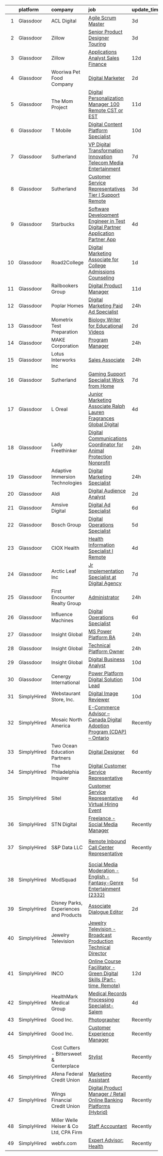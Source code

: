 

|    | platform    | company                                  | job                                                                                                                                                                                                                                                                                                                                                                                                                                                                                                                                                                                                                                                                                                                                                                                                                                                                                                                                                                                                                                                                                                                                                                                                                                                                                                                                                                                                                                                                                                                                                                                       | update_time   | location                     |
|---:|:------------|:-----------------------------------------|:------------------------------------------------------------------------------------------------------------------------------------------------------------------------------------------------------------------------------------------------------------------------------------------------------------------------------------------------------------------------------------------------------------------------------------------------------------------------------------------------------------------------------------------------------------------------------------------------------------------------------------------------------------------------------------------------------------------------------------------------------------------------------------------------------------------------------------------------------------------------------------------------------------------------------------------------------------------------------------------------------------------------------------------------------------------------------------------------------------------------------------------------------------------------------------------------------------------------------------------------------------------------------------------------------------------------------------------------------------------------------------------------------------------------------------------------------------------------------------------------------------------------------------------------------------------------------------------|:--------------|:-----------------------------|
|  1 | Glassdoor   | ACL Digital                              | [Agile Scrum Master](https://www.glassdoor.com/partner/jobListing.htm?pos=106&ao=1110586&s=58&guid=0000018359bbe862a81fb9b30041eb1e&src=GD_JOB_AD&t=SR&vt=w&ea=1&cs=1_252c409b&cb=1663657831186&jobListingId=1008145508521&cpc=3BA4CE39D5B5DEF5&jrtk=3-0-1gdcrnq5vkbnh801-1gdcrnq6m209r001-1349c9858c86975f--6NYlbfkN0Aba5oU64R_O9Kj8y6RMdSSFXuPwn88DcWu9IRDlipDHjxHIIFB0atBqVJ04z1yB3-BL0d4e-u0glwNmm2gjNSYwtxQ303w3kc5WGBZD85vuZfZer5bAx09kKDGukGEjR-b03sIZbDRk89mqnDH56PvSzFhReQ2nkJh6Vtg4p5s6TyEKOhDgp50aVokPJnEsqn0hhl4Tm0tysdhUO2GIQCXosgMBV4qsux6jdmvDY6JMru8Syg4LMQsC9fcDQSS3fZ-HYAMHp1M7FDZ1s_QquHufzUrXP63QntiajGFSmJqasW2xENP0LVxcg_t_0PdG9Vud_90vHEDxqe7ACoKOJaKOpNsRG5N-g93JnBi6zL5M9kWyV8ZWFEc2cxkL68492fFaCCub9ezy8lG6zqYOquYA3KQfFqwFNp0nHM3ky8Q-FCzsCdNDEBd0Ru6er7EcueSsmhU93ixQVDrGxmzbQCDKDNNW5bnN0Ouc-Vs3RnTbyq7Zf6VmAHQDC7INVjVru-25g8WHxaWFQ%3D%3D)                                                                                                                                                                                                                                                                                                                                                                                                                                                                                                                                                                                                                                                                                                                 | 3d            | Remote                       |
|  2 | Glassdoor   | Zillow                                   | [Senior Product Designer   Touring](https://www.glassdoor.com/partner/jobListing.htm?pos=116&ao=1110586&s=58&guid=0000018359bbe862a81fb9b30041eb1e&src=GD_JOB_AD&t=SR&vt=w&cs=1_5ca54bc2&cb=1663657831187&jobListingId=1008144325455&cpc=334ABAF5D42DC775&jrtk=3-0-1gdcrnq5vkbnh801-1gdcrnq6m209r001-25b4449923a0cc8b--6NYlbfkN0ANMurRYyPEXg08u6OamUd1Mvhk-zhFSGYIZgoJR86UvYL2v6MoUqae-sD5DnU21vq2x4x0TjVY5_6jF6SD0zqbtHOtfMBwtjZLprNPTWx0qfwni1xMpV19dI_jSHlrzaIVjmCUR2X8Q_nxsAnYS7fB-aB2PRDThqx_8WXL0guR-rz16HNG4p5fUUsPHMHfbpXL1k6KkqErMatgIpIRFOXNv1C8fj9qXp5U2GG1i0J4LjKfksGoPgbVj2likCkGoZOz47JIEGRARq6AwrYLXVfcTNVvrtCdUtwIAa5vz1ZCD8PF9-Rks2TQZBUirY33sVDRq102LhcD9rzgGVg9qIx-uZ0KlN8j9GtM2QBZBR3EaYEpG9Far6nbQRPXRpfbZrDF7RGhfCcJN9bSzAyMDLSNUsD8mit4eLuyhaZSmKvlz5Jvw5pfm6REyym-aTxDVsligKlQsheZQKxwUzY4EMtjcvdRYZmBiQt1x3cV9_rWtyo9PiisKPf-tbx_2So6l1VaZE5cOOrhljfk9hJkuDvw0xfIpa_cH5ebEeODOkVuY3x52R8zcFWgM_4MOfnzJZgGbHde8OSwWCm5OqiqCe_zMjzXfFA6O6_73bN7AR2ofKMMD0KIVdj9sktlDe98eWQRbB21DsqMSurXNRTKXMPWyS6mbALG6z8XYiHxtOYEm5PlCfet3euGeQxQ5dJn-9lLv-CVwh3n5LMAgk_aT4pzJig0SXDP3LMjFjDuJF03D9ytGgJuMF-5b83SYoyvmoHM-B48MbpeG9kSOtDKcoQsvsy8F4PzJNKg07geyIgCwD1DpuPQFUjZUK7ARsnygAYFKjKOMCfgsERyvKqBFex_ckMVHFCC21jLF5ko6GUoEpPI40NKmFm8V4qMdoiknqU%3D)                                                                                                                                                                                                                                                                                                                     | 3d            | Remote                       |
|  3 | Glassdoor   | Zillow                                   | [Applications Analyst  Sales Finance](https://www.glassdoor.com/partner/jobListing.htm?pos=119&ao=1110586&s=58&guid=0000018359bbe862a81fb9b30041eb1e&src=GD_JOB_AD&t=SR&vt=w&cs=1_e26d4119&cb=1663657831187&jobListingId=1008122496750&cpc=3BA4CE39D5B5DEF5&jrtk=3-0-1gdcrnq5vkbnh801-1gdcrnq6m209r001-36c83e18f0401bcc--6NYlbfkN0ANMurRYyPEXg08u6OamUd1Mvhk-zhFSGYIZgoJR86UvYL2v6MoUqae-sD5DnU21voID9PhmpaRg_TagE9IFg_PhLbYyPCr8ODn8Q_GQ-Qiu-tfxRwrP7RbA5ZOhNyPm_ghvhY8ot6StoqThH92hgTNuirBrrV5oylkYC_kRnVfYx-jq2JEdzumTLnNUu8vnj8po5gf83KSyVnv5D5ehvMAvQQzeJcuBfMMlIvdgI7q0j-0SjIpe3ilNKlLPBjZ_zi7r0nUhZc_0B9XbTBTk_MyHEWNWyXKi8rmzZrwT3XYwfkgezr8g8DaZxMNyXpuFRqXLxZnTYzG6b2O3r1hXfnVjyhpw6dJTgBfdtjBM-6Bs9dQdWeY80qcgoHgqG5C4p79hLLqD_Ean5-9CSw-6qxiVB1DukRSz0m1NOuNovfLC4nt3ysL78rqM8Ifk1KyXpsvpkNS-dfS6euSDHXU62-LSzCHGX48THm1QJr3zyDbQFkqi9rI6B2hrAtKj0yBlsXub8IxvXktx7yWMI-Pr6sStwgybjbcGYVPBbWg3Au29Ndz-85QJyhGGpGqNm1mrGxoi6x8-Tyy1hqhKVZVAUTuKbeulhtLwdIBp1mb2qaTSQKDGD-0pO9cAgoMrIFMve696czpZof5scxTv5eIAZ0q2ovZPlCs1zMrH3lnotPPeX3r-ad_-en1h5Qg2zQX0KF6V-nfxiN3Ti5_olwyCattxaNJUmm9QhUl4tDtK3X5dlpiKhfkkuLByt2WTI15gyezELzcXEp5YL2W6QXjs7qxKXaEzj7W4jRDcjpfyAQORqwFDR1FEjtPDBBt-H5AglEQRWLKj1jF9n6mptDllVhGkSdexqWCUAjqxmiX19k0PvTUXKtmRNjQw3RN2efoXGE%3D)                                                                                                                                                                                                                                                                                                                   | 12d           | Remote                       |
|  4 | Glassdoor   | Wooriwa Pet Food Company                 | [Digital Marketer](https://www.glassdoor.com/partner/jobListing.htm?pos=122&ao=1110586&s=58&guid=0000018359bbe862a81fb9b30041eb1e&src=GD_JOB_AD&t=SR&vt=w&ea=1&cs=1_94fde62e&cb=1663657831188&jobListingId=1008146609423&cpc=334ABAF5D42DC775&jrtk=3-0-1gdcrnq5vkbnh801-1gdcrnq6m209r001-16994c4a20e910f4--6NYlbfkN0BLBb4gafUIN8scGXFYW5nVEBTiLvGe8w6cuBqLnnlSEIheVDJQkP6DpQif-Z4RYjjUP8rwi98qLUFP3_bIUgpYWbU23TnpehEdgHRAelzmxkyZsDrUqpytZP0P6aN7nXtQvlrlnrNac-6JuHOv0es5-CvEyGTeNcZ0AJQlx0U-XQrRVzFxp6xS5toLJfdRv0nHlt9gfl9clNhtY75E9LWB2fqYM7nmBPhaz8xDk2wuh-JDSZGcX9VwPF6mJJIDgfDQ12a90pyds6vRLJsomfib0LVeG3vuoXXuHO5tB6rAbaX0ghjlhPWPNw-HeXoaLCxZri-XTT_0LuYD7c8_K5elmbdigmXT4_5UCXyJJ8w1-9GukCI57bJN0V_jeSDDUNLAN-JLh3u4QRRUbj8jd17LmS-ZTfH01hdtUU_1NkqWM5Oli2gsN7CH6_QxB-eEwg-YUyNyH0oAlHb9VLk5iP6PwrbcdweHffYB4PlZwGFU4V0sDJfswXoE)                                                                                                                                                                                                                                                                                                                                                                                                                                                                                                                                                                                                                                                                                                                                               | 2d            | Remote                       |
|  5 | Glassdoor   | The Mom Project                          | [Digital Personalization Manager  100  Remote  CST or EST ](https://www.glassdoor.com/partner/jobListing.htm?pos=128&ao=1110586&s=58&guid=0000018359bbe862a81fb9b30041eb1e&src=GD_JOB_AD&t=SR&vt=w&cs=1_eff583b9&cb=1663657831189&jobListingId=1008127751185&cpc=B076152010A3B66C&jrtk=3-0-1gdcrnq5vkbnh801-1gdcrnq6m209r001-0ea61376cb5be5aa--6NYlbfkN0BDp_epf89aHDQhKpPegNJQ_ldQpEFZQsM9OcONMGxWx6pU56EKHF58QjVdAUvn2gXsotmyPz7iipTjxpHDn53J6u4KVtuM0snedBcsPDcdC586z6HIACYxG2-tAN30bxm3a0eRFtbtSb4NcXYa7Hf_gh6qfdgcheVMi4rlWSgzklHnXnAZKM3wpYRHqlr573hTri4GhH1LgrIiBjy5wCSn3cYG0wR-rT1K3oe7qgZchmT0EJxYAGBPwIYmZncNxGi1L-BJPoYLAdWMtscXAgLao2slsRvSH9AnZbX5JjYVaFDiqBkuy5MGb26UPOdMJQSZBgxp3Y8rFUuYyPqL_CMVh5T5AAKaFLyYbOwOI1hLRhb6ZC_2bTk19RkkC0BFVrG_ZNS-XrrMu8QLKhH60CIAr9BUGBKjDxcVr2d6NkiCpmg3uG-ucTGFDSrQC3_yMxK5JJBuNObw0DM7d2rnxPUYJA2oqZuDk5lICo8idjBvstxZUwRkrjzUlTUeLg3oyCHHoCLMN2txP-WIGg-6Uq6W0o_zkbb2FthDMaa2T5GPRsA-mqltWcCWn7otd-fA-kO9vnl23Mz1Pg%3D%3D)                                                                                                                                                                                                                                                                                                                                                                                                                                                                                                                                                                                                               | 11d           | Remote                       |
|  6 | Glassdoor   | T Mobile                                 | [Digital Content Platform Specialist](https://www.glassdoor.com/partner/jobListing.htm?pos=113&ao=1110586&s=58&guid=0000018359bbe862a81fb9b30041eb1e&src=GD_JOB_AD&t=SR&vt=w&cs=1_6dc461ab&cb=1663657831186&jobListingId=1008128770852&cpc=5EFBB0462F9C6B7A&jrtk=3-0-1gdcrnq5vkbnh801-1gdcrnq6m209r001-88ab6d4f451badf7--6NYlbfkN0DQ26wr4AzmoNOeS9kS7NPMaLEmoS4rCSw65dkfRS7bcApvtDhmwtBf2olLwfeWvsw0Bz8Fcwho8rVf8eZojBa5ZUCJuqrdKaldvOBXRbQ0dWOfzjfkE6uEMbD4_AA2r5C5H6f7Ny-SC2PsEPYDQayTgVQKdsXnsaMwZZWjZyMCMYzMCnHsvd30AdNHpUfT9PVJFWkCkHom-hSG6O7SiHbhtE8iqzEP_e1YpcLUY7glgw-0XcUjDCHtpjkxg2IdsXH7xW2KtV-V0ch9wdeTsF9dSZ0K4tfAl-nXcgKVCW6-jaxN5gFRYLJ3PJgynm39FZqy_X2AYLZsn3wFzdUpPnfX1OweCS6Ptvjl6W4z8Qt10r8RPbzruV5YkJb_Iz4RpmD3MQdVdLIEmp6Pp_-dMtrkn4XF6f3-0yUAekKgBySdvoY5j8phZOLD00Z7nmNZ62T_7tNWOsdxbxpwZts0jFwZFliOF6ylY2bovR7imVkSAyw49Q0lN7VqQUdIWPXXOVhSOVMhvSW03i5QB-3FoSBJjLTMvYWS1CEUH8G8XRWZvdYQn-34jw2dDpDx97XlGTYIZ7FkK0xduXKvoODToV7oNT399WZI7GPNfC3Dpvrx34JGnsrrF-KL-37V2ZlfN7uCK9N6mkspWTOx_xuTxq-u5f3pnSLxGhKh6ZII6Pa9jfBhquMIjBnd_0QAgaS2lm_LxG87MwehI03QwVltRovzLbQH6CVFcyI-y7cVbJd74lp4Typ_UR6TJd4AOz-JMcJMK0ONYXJRcBLj8Xk12KvVJ96vd74oy0SyzTO5OSZq-FEPu1tE11dmYppevse0oPQunKyylMV9KKIkVdMimsMohiKTnqZMWiAw8jUrxggOCo5p4ISkmmq-1pnEFuBGsmNWEQJ4mq4W7NnyaMArbySWsAchFu15MKr-8s0dnpcqX27n2et73qWjTvDRXIzdP9glUkibCfj3jPhlM19T37_CDzKZ6Qt7QiJ1lbFWzzNju8XDj6BInrCw4G1RzyQCV9NXCjJ4xtJgA-p5jIGK6MszzBLaAHnebVsPt25c49XUyJZCDOjJYhp1lUJSxCrZr41sUm5kdtUhvBtuWV8gVk1i2zdKgtOKvVBzVEYW2EXWDdYIKZFl4mOQ3bi2EwatnC0vBg2dNocOxQ1TkT6JjNqQ9uBqbFwk1pQ2dKWPsUv-NKyYUwM2Vgmc) | 10d           | Bellevue, WA                 |
|  7 | Glassdoor   | Sutherland                               | [VP   Digital Transformation   Innovation   Telecom Media Entertainment](https://www.glassdoor.com/partner/jobListing.htm?pos=126&ao=1110586&s=58&guid=0000018359bbe862a81fb9b30041eb1e&src=GD_JOB_AD&t=SR&vt=w&cs=1_32f15fb3&cb=1663657831189&jobListingId=1008133944796&cpc=8795CF9063CD573D&jrtk=3-0-1gdcrnq5vkbnh801-1gdcrnq6m209r001-60afe86dc70b052c--6NYlbfkN0DXW2vHggBeT1qHhU55NRZwAlAxnx2c6XTwLxsDWh1zhIMn7RdGGiBIrX2s6CUQyaqJ6zelV5ClK9y_5VzuQYsNkVUHU83do9D_p1ZSrTEIZWuEtNvrmMunOUJ559ibS8-XnS_VHDKKnnDtaDGg1pXwwSj_Xp7jegMHl85_0yieUu2FDTnjqBcpP2FR3dyrf695E_tQ7B28eCVQvv23THcUgc8h5iXMON--IR7-3LzAJ2MoEMzLVqzbbRBYeLIQQ3htaqhTWBoS9ZaxRDYBpsKVkW_rF8Q1V3gq1ZbFGex28RKVWPD1OO1lPneN92ufvUnw6W7IbUwTejLBd4LGctrKJv980YwjURfCV99QkPRJT4XFZan9XK2mbC8OnSUPGnhTFH_h23G5rbsNlulFvjncjtqerhuT41HIDquQdkFcWL93uaTHFbIxndDhUINB1-RE32zwwo_GRNs-M_EC2UA8OWHpFHt0jAI-F2T73SJ9owNEucQprXZT1No16uEpFsa1_HFxX-xbLXuq2J7dpJGOu7ZqKL_TS5o%3D)                                                                                                                                                                                                                                                                                                                                                                                                                                                                                                                                                                                                                                                | 7d            | Rochester, NY                |
|  8 | Glassdoor   | Sutherland                               | [Customer Service Representatives Tier I Support   Remote](https://www.glassdoor.com/partner/jobListing.htm?pos=120&ao=1110586&s=58&guid=0000018359bbe862a81fb9b30041eb1e&src=GD_JOB_AD&t=SR&vt=w&cs=1_74257d17&cb=1663657831188&jobListingId=1008145963729&cpc=654405A9B1E0A9F5&jrtk=3-0-1gdcrnq5vkbnh801-1gdcrnq6m209r001-838d838e209acc53--6NYlbfkN0DXW2vHggBeT1qHhU55NRZwAlAxnx2c6XTwLxsDWh1zhIMn7RdGGiBIrX2s6CUQyapiQcPERFJxHD95hX-P2dyelHnh6sm1Vmrm7dCQ7ZumB8LTopn2kHgpD3b8AO7ZYHMN21PZ8sCinCYTSoMjfq5l4iyy7qr2naWFWFGGU8SAqPanBjvNvtLQ2OiF0mpiNAfi5q6r8ckDLqDif26GJxGNrGcqJlElC-98qhveaGuZH6XJ9xLhdoPahYw9Z3Z5ZS45tkXvJqHvVtWg1U3T3AKScMUJoHAZ0QPQ8Y-vjDMwAMXT28koWAXqeUdN9ESSbLOIczRtC6xO7OVJW1au4I-R3IqMMtBTnAW3utYUjh75sgKdK6_SxooVv-LqLnyyxqYT--fYYFHIWrh69EJFUgsQaU7U8Nko2pCh_NpOdUPfW25uTzBU98j1pdiN8W50UAhlIkCQqIF9lHQH4R5tSbtDrgFZtIfEeR0ZDQiczrsI8Bw6Bmd8nwY9qSB5NncT8Sbiku3pqwwCrERfwFi3gMO_AjyhT8fFHo4%3D)                                                                                                                                                                                                                                                                                                                                                                                                                                                                                                                                                                                                                                                              | 3d            | Rochester, NY                |
|  9 | Glassdoor   | Starbucks                                | [Software Development Engineer in Test   Digital Partner Application  Partner App ](https://www.glassdoor.com/partner/jobListing.htm?pos=124&ao=1110586&s=58&guid=0000018359bbe862a81fb9b30041eb1e&src=GD_JOB_AD&t=SR&vt=w&cs=1_a9f34886&cb=1663657831188&jobListingId=1008142700364&cpc=F41FEAB56D215062&jrtk=3-0-1gdcrnq5vkbnh801-1gdcrnq6m209r001-5a2fc5678b3a9e1a--6NYlbfkN0BQv0ThAOWzDEa3X6WxQZUkcBaVfT8VfFvujX7cb-j-3qLR9ZkSc2bDfQxG1MUQV_mblNKQy9lEBueq3t5NVoWZOZ1BFSMFjmhJ4IaYFhq38TJDCOJ04BoOf9bnFZSj2PBmbEzZ66RX1riWyuxqzPpi16-xnmBQErEiU8v59oxb6SemJdS24QRq6XruTkEuLGJHKEa-WeAGg3AYx_s4oKMC7hVSe43uZbw7W1gImQ9LEpRWhDWOSZJCqa5aRPuSEf-eXNW48bkHO7C0sOY06QPpd7GVgYoMmbvwucwE64c_q-82A4lC14v6iNH3dBgwsE6F5q55OtF9H5T1yNLehVKu-5ec9luG5drpWl7M1BiA9Yd1YZ6Ln5I4DinBn6edj8dLWKSZQlyVH-xQozROJoacTM1Vj2zYJvfqhtGhOz98qjrBZuTakZfTeuajBpcIyJYUTWYVRGBBEzLbn5VSw6-WqEB27rjvYwEwn5iOJM6_KVp64z0IIseG)                                                                                                                                                                                                                                                                                                                                                                                                                                                                                                                                                                                                                                                                                   | 4d            | Seattle, WA                  |
| 10 | Glassdoor   | Road2College                             | [Digital Marketing Associate for College Admissions Counseling](https://www.glassdoor.com/partner/jobListing.htm?pos=104&ao=1110586&s=58&guid=0000018359bbe862a81fb9b30041eb1e&src=GD_JOB_AD&t=SR&vt=w&ea=1&cs=1_fc566a86&cb=1663657831185&jobListingId=1008148102236&cpc=8A48E7D5890B96AC&jrtk=3-0-1gdcrnq5vkbnh801-1gdcrnq6m209r001-ffe516d4d177cfce--6NYlbfkN0A4hgeKHdLyHgzaskNEvl2xXMVaueUT71iJOYpLYISQUH_rOuc1_2njAimAbfwl-Xl_6MAE7JmL6nMY_uZhy4cIBWg-2YfQVOJb6gpRG1WMFRsT_JvpUKhk0RN-nfIIZ7sZzMF4GmeUePWA_upjrT5OsNbY7y3J2TSDrKoqOx_HoCFJxT0aKkCPFIPriZLtP7J7d-s9JDicn2QhXAa5GYpoDo7L1xOZrMM0RwAwulFYq1hlcI3SL_R4NTUsb8A6kHvpRz4RKMsnIhlvkGE_A1u7AHDY8s8meSqfYVHOFCOzzIdV-TUUSLSjJjpd73X8W6bAlxe5NrYuluZZxR6nBjVmQ7GeZV5pDbWu5KUvjLTQu2wY_XM8Q1OKWgQ5_30MpJmiPUUH1yM3Go9d1ky7ux-L5_5R_6iJx6le5JyhAQ0rCWGoCSBmtbc-2xYhzssyQ8IRHfZOsNK0e85AnlZ36-6iz2hYWSvZti_lb4g3Ir9GgZHKOkMWbtjGE1QCTFw6eVKZ-TrmyWEPpucEBkJgEkEsDm48zpChuY8H0c1hstUcSsT4Nkm9V1Dt)                                                                                                                                                                                                                                                                                                                                                                                                                                                                                                                                                                                                                                  | 1d            | Remote                       |
| 11 | Glassdoor   | Railbookers Group                        | [Digital Product Manager](https://www.glassdoor.com/partner/jobListing.htm?pos=110&ao=1110586&s=58&guid=0000018359bbe862a81fb9b30041eb1e&src=GD_JOB_AD&t=SR&vt=w&ea=1&cs=1_aa8a2241&cb=1663657831187&jobListingId=1008126835544&cpc=0C139D4CAD5A6DB2&jrtk=3-0-1gdcrnq5vkbnh801-1gdcrnq6m209r001-c8e8b6a136d865e2--6NYlbfkN0BqF_eRkhHNZQzZS_ckXD9JeOYk6RdI9v1scS2GYGwI5h-UYVOzvvFRbJ3YwEhhRLIrfyjODf4rM8P34NG0OIW_fhgAJ3t0YmWwcpufOYRM4T06PK-hp7jT_auPcNHdgDwsIBaOtwtqxqjAGAHVjTq_Nrl4UuxWngJDn7Y6BeQjQcUqfGYBd_342lqJ3-aDgujrIJ1kUEuueC2_XC5Q1TlesTxFJIEa3Qa3cCrMvDwVnGRoNpesa2G6crWSbcIZ1bfdTvHg6bxtHcg7epzvyWqwQYkOx8sJOu-fMT5zx7vbxjfxe5bj1571DJP7t3mKtbE0zCwlrFk7Qe1vmiyO8wewt17j2DTx_BSYG86gPAOj6XnjZYKU45KeuatQ1AoMTChVqS32JHo4SPZJmy9eqfdf9LMBP_Cnwvv5C-NOWrFtl7PyXOg4GoklyiyVUBjLJnIy2cSgAQaYjBNBQ0rFKqs1_GUU_ZrUZI-mMdFR2vCuy6sZpE2v9lo9OvVfEwjhqRo%3D)                                                                                                                                                                                                                                                                                                                                                                                                                                                                                                                                                                                                                                                                                                                          | 11d           | Remote                       |
| 12 | Glassdoor   | Poplar Homes                             | [Digital Marketing Paid Ad Specialist](https://www.glassdoor.com/partner/jobListing.htm?pos=117&ao=1110586&s=58&guid=0000018359bbe862a81fb9b30041eb1e&src=GD_JOB_AD&t=SR&vt=w&ea=1&cs=1_f5b453f0&cb=1663657831188&jobListingId=1008148964865&cpc=56C4EA4A1A191A49&jrtk=3-0-1gdcrnq5vkbnh801-1gdcrnq6m209r001-413030a5464611f1--6NYlbfkN0BKgzQyzTF1Q9mOsR1amaS-juVGLjHt5Cdom-gEF9y-xaA6VVL5_C6wygoPPE_Vel7Dxhm9rW6G6wmQwGi_pgFqZKr-cenW1ktyIaD89Rf4otUVyDtGvVMiRpT2_WamsOlFXOpBkF5-LmHm6lv7E82DoNSooQLGopXd-jCthtD7d8Xwc0-IPHxkuLH4GDhCNyfk9YPliNOoTEl2TTkR08LxoxVugBJR3bsY19w7bjvSnGR2Reul_wLVOvn08vwUQT9YxJxD02GbfIMCsnnVB3iwP8RVXt64IVj6js7wyb0VPUJWR0Wh5tPM5cEpmh5qlJZVoXmxn0SYCQNW-hzS-pnRTUCZSJ0S2CSY7WI7j83CMgv3Kodka8rKAJ3G60jn60IO1-VK2cbW0yM5xN03sLzC36h5UUeIq9qVWDOSuTTVDmev7yT_oJ6ni_D-CUDHflT1oJZjwZ8lfBv1gIAxPSW_GdBH1ahPw49WyFjJROIe4D3x9BMCMVie9IcxYwjS0T0%3D)                                                                                                                                                                                                                                                                                                                                                                                                                                                                                                                                                                                                                                                                                                             | 24h           | Remote                       |
| 13 | Glassdoor   | Mometrix Test Preparation                | [Biology Writer for Educational Videos](https://www.glassdoor.com/partner/jobListing.htm?pos=111&ao=1110586&s=58&guid=0000018359bbe862a81fb9b30041eb1e&src=GD_JOB_AD&t=SR&vt=w&ea=1&cs=1_43ab203b&cb=1663657831186&jobListingId=1008146578675&cpc=654405A9B1E0A9F5&jrtk=3-0-1gdcrnq5vkbnh801-1gdcrnq6m209r001-f91b1797c91901eb--6NYlbfkN0ATmSSpKrHMHm9Dq56dVK5ZPD4usKt266Vnq4YNDr0FwdyenmrFTJo5_2lpPYv7r_l60DDfdZUGddEIdlPpMsoTedh3WBIIKUbzU-Z4XGYoKRd5xizcEsk6P1BrZIo3bEFEKNRs6ofQk82g_CnGh_TBiwN2wjXV2fvEuvZGiUDFOe574NZndexmCHsAVD4Sy3zAmyUnM5rsUmvWxsuYNRcmwORGBsf4v332AuvA6i7OQm3WSV3mfrpZ5_vdp7Gb6lRXTjb8vTb-nmXhZUZPMzrU3bcYfzuZZ1fKDb1AoIwDlgiJMM6IiCU8drXv-CqfScGiGc1wcqltlLG0FnUQcN7HdeJWl3W0C2td2-kYIKrEIuXKOoW4TqmuZwN9PGuhVYGO1AN7jfMmKdOa4d03T7Te81wvOOS68t7GzGRAWHtCIhaTY2Tp15zSnVfKsca8ne2yl8DjaIPk64d75E3nHm3ev_wnEevVl8uJXu2zxCg3YQQXohrR2E3XvGKrTZxJVGY%3D)                                                                                                                                                                                                                                                                                                                                                                                                                                                                                                                                                                                                                                                                                                            | 2d            | Remote                       |
| 14 | Glassdoor   | MAKE Corporation                         | [Program Manager](https://www.glassdoor.com/partner/jobListing.htm?pos=129&ao=1110586&s=58&guid=0000018359bbe862a81fb9b30041eb1e&src=GD_JOB_AD&t=SR&vt=w&ea=1&cs=1_6c15319b&cb=1663657831189&jobListingId=1008149274236&cpc=AC285F3A3ECA6BB0&jrtk=3-0-1gdcrnq5vkbnh801-1gdcrnq6m209r001-774d8ca279d6ef96--6NYlbfkN0DBngY5b4yB-TlcVsy-QsRo8iRp5hY8m7P-4u0yD8OPehX8tfe9tVu8yLDxUwV1mcUEOgNKQ0ffUcwh9DKX7IExlCTY7K6SJdWoXKB5ySiRXzWOsd3ifs8ikrMe5axIsQZWozVZ6HHknpY2AK6TzKgWkt9tb26hpFAoH_ateIpDOyCNHZD08UL5RyuOKtS7BcX8q1Vrlvz72UFs8oxMcmMjYIi1NdVtYRwBcZe6vndI5Heif-IOSqfsFhMpBXHEIeWxUkzBHIK9iM2FuPIZ0GgA0oM9qLkQnxYb4T8B2YF3ba0feTXEKSyLvrLby_uD6De-zsNRZ8SLDJGQje4xbZcme5zVFtwk7UCuLrcS4AVs8i0fg3fRstwqpq-sJMvCvWM9u8oNYC3woHQJOJ1NVmCqsCGR-iq6pji82hX_lzS6jQ9MSfWiI8f9pN4qsOM1m9zexMJ6pOA4C_DwwGNe6TGtb3oeOE5PweiGzBk_cJIeNP3hQCsfiaSl_rhBtpigagbwaSZPxFFiCQ%3D%3D)                                                                                                                                                                                                                                                                                                                                                                                                                                                                                                                                                                                                                                                                                                                    | 24h           | Remote                       |
| 15 | Glassdoor   | Lotus Interworks Inc                     | [Sales Associate](https://www.glassdoor.com/partner/jobListing.htm?pos=101&ao=1110586&s=58&guid=0000018359bbe862a81fb9b30041eb1e&src=GD_JOB_AD&t=SR&vt=w&ea=1&cs=1_e8ac5c53&cb=1663657831185&jobListingId=1008149224780&cpc=F1339989C5CB8906&jrtk=3-0-1gdcrnq5vkbnh801-1gdcrnq6m209r001-d584cee65a8285cb--6NYlbfkN0CjxIkUAm65iVK7RcxY5YHJNYrhEaFD2dNZgDNct8duGjOF8FSQAL1zMETA3y-xhwbPBYkRcz7TRebUiH5IL60S4il2hcXUae59f54TNHHwtww-dIkMF_b-lFyT3gnBVSEB1uG91dBWVl6zgx8eTi1UBlVHbebojgklUgOz26f6R37C1HP87bu4vOuJLdPXOuHxMWqnU4cm5L6znwyb7qgYglXXf2a-VXyPCcCPgFPlnurovj4oYbT092VMipeQS_6hSGuYTCxJ3yzqk6nuJILRJC-FG182DwuGzTArjouzLqedu9sS5y2KGxB1IQ-7gVShBNRIoM1vP9OqwhQmWmFCe4qtStVRV42CxIfbtWcpyqz3wxjJB7-OS2_Jp-O-ohsU5qdKwBKw74a9cT3a3Dfs5Wmg_-QEIMU4_kSVs5ff5cm-Cmko5bTRiIlOEcIBbvEsPB7VXDG0Iy0s7LclzSJgC8BZPghyb3InscLf55jAPSJ_PrBY7fxEb4vFz94LOHY%3D)                                                                                                                                                                                                                                                                                                                                                                                                                                                                                                                                                                                                                                                                                                                                  | 24h           | Remote                       |
| 16 | Glassdoor   | Sutherland                               | [Gaming Support Specialist   Work from Home](https://www.glassdoor.com/partner/jobListing.htm?pos=102&ao=1110586&s=58&guid=0000018359bbe862a81fb9b30041eb1e&src=GD_JOB_AD&t=SR&vt=w&cs=1_abd0b12a&cb=1663657831185&jobListingId=1008133944672&cpc=654405A9B1E0A9F5&jrtk=3-0-1gdcrnq5vkbnh801-1gdcrnq6m209r001-8c8c12672a1c07b7--6NYlbfkN0DXW2vHggBeT1qHhU55NRZwAlAxnx2c6XTwLxsDWh1zhIMn7RdGGiBIrX2s6CUQyaqJ6zelV5ClK2h4U7smo0ripFnMLgJhH0m-IdC0KzCEzywqaLza_8EpF6zgB2Q8nNKlBQb013vTHdl6ig5H_ou-9Kqy0liPozlCR-XIXlMoT9hPo7I8piA-Ou-_n2r9PlXUeWvsg87gwVXumKu62RCA8CatBIEw-oTI4FaNzBMiw15Ki-KpUKdfXfHge62ZHOXe2LkTyanIOSnvqosutpFTp_aiePG9WOSoYWknZTkBJXFD7RXcOVaGmJ50NJy0Sbj6JZ5vnaNn2C4WWMdC_puKtXhDoJ0mjQdYnCG6k-HmzEpxaoVgkOhw3seMxk0aLt_6ASj8EeuEHt8k796Wsz5e-UVrA2XfyeVkXl1fyOwGca0tW4IFWqUrwnVmXKb4bBmrLae_Bmoqf3sXK4VfOAgPuoX2mlmBh2YMEST-ATvRA5z6J_2UXHeIQ-gbrtOojsH6ZN8dSZ0XxhSZ-gK6o8tyCRAzOOIPvIY%3D)                                                                                                                                                                                                                                                                                                                                                                                                                                                                                                                                                                                                                                                                            | 7d            | Rochester, NY                |
| 17 | Glassdoor   | L Oreal                                  | [Junior Marketing Associate   Ralph Lauren Fragrances Global Digital](https://www.glassdoor.com/partner/jobListing.htm?pos=114&ao=1110586&s=58&guid=0000018359bbe862a81fb9b30041eb1e&src=GD_JOB_AD&t=SR&vt=w&cs=1_cbd329a8&cb=1663657831187&jobListingId=1008142972206&cpc=AC285F3A3ECA6BB0&jrtk=3-0-1gdcrnq5vkbnh801-1gdcrnq6m209r001-42a3ac318f7a1b31--6NYlbfkN0B--xwTx5z5GtX4kwB4PKln9ei78TGhUZ0jXbBonS0qzEhzYeEaBt0GkTPTcdrr5MkzZ_oHVP9Q2E8EX-T262mG4rKDwRBaY35esXA5Ce0-wCGzq449jbMb6c830z_79dmbLbvFmZYGBlU_9M-xMfcEfCTDzSSNxtUXnCogvRBRkARCLQ8n0hYcbJknBx-FLvJA2Ii0_BGMVaYYjDHD-WrQhLWDQ2yBI38nsN_ztCWwOCu-5lVTuxVXWnJaPhrRB8wk7Njlz_RH56PEKZrUWaRuVFYUKnBQQVrd7PgqNvHH2oF91TtjsdYkDqyL9F62IafUAY_70Bzqr8aFetZ2tbZLPTGZcOTobZlCXx1IqqGk9-ZXbQCC5LrEqOkBB282ppTqQU1RNTv7WQ6IBVsIRQaGl1GC3fXEQXYKKT0nYuUXdtv930KhsFGwK_vN1L16UEyTInuMBShfQ6lZiWF0ub8Xr7CA1TVQNi5YTwmYpiYlgw27qv9U3PRY4uSCFJXwdN6x2vKcmcxjJxKe5HZYGlUBPuMSSpZq_438Mr0kKyWHq5ftcO6wXdO4N1ckNY-rFtTmoYNn88HbbA%3D%3D)                                                                                                                                                                                                                                                                                                                                                                                                                                                                                                                                                                                                     | 4d            | New York, NY                 |
| 18 | Glassdoor   | Lady Freethinker                         | [Digital Communications Coordinator for Animal Protection Nonprofit](https://www.glassdoor.com/partner/jobListing.htm?pos=109&ao=1110586&s=58&guid=0000018359bbe862a81fb9b30041eb1e&src=GD_JOB_AD&t=SR&vt=w&ea=1&cs=1_e08ed557&cb=1663657831186&jobListingId=1008148903646&cpc=B076152010A3B66C&jrtk=3-0-1gdcrnq5vkbnh801-1gdcrnq6m209r001-77c3073be35261cd--6NYlbfkN0B0vzvUM34bDp9CaFjTBGB6YUqF5MxdM4kIYGemUcRlQXPVlSPAJK98JJWCvaOIv8bee4SrMixjrSh1CnypcR5xpqYwCrkmXFJbL7pr_GqZ5qM_ylQw8P3K_bEhIbIIXD6IoH8fFLjoKJfwXLXK_cXuI_GH68qw9UF2P_Qzs1NLOjPp0ItOiRqFflc8JUtpiofHhVJS87S_E_rsItPP1CNZQzJSdt5X52TuU1odxcRSlA4nphZfoukwOzpGx7d4JOMnA8l7OGhw6mfrZ1zZPs2COm3tdcexjkfzmSM4wUmDlAnx8siEzwUV0CJGM5w445vhsQFDUrcCOswg5Dbu6eaxlkqbV51XVlVmKZWv4YHuA9tsh9Pn5-prsSVSWTLkhYxlMGvEfgPCfS9oZFUWZj5qhQ45GDl4yfJoCB6lWYFKRvZYmuiivAhCc2QKylq0r6libSyCShUC_tM8QhQ-u_NR3vyTb8pk412WE7u1qHEbmIk5V47k7ccybeveCfd80BKnZXetfOVniA%3D%3D)                                                                                                                                                                                                                                                                                                                                                                                                                                                                                                                                                                                                                                                                 | 24h           | California                   |
| 19 | Glassdoor   | Adaptive Immersion Technologies          | [Digital Marketing Specialist](https://www.glassdoor.com/partner/jobListing.htm?pos=103&ao=1110586&s=58&guid=0000018359bbe862a81fb9b30041eb1e&src=GD_JOB_AD&t=SR&vt=w&ea=1&cs=1_fe159cb4&cb=1663657831185&jobListingId=1008149607535&cpc=663B5FE45D73772E&jrtk=3-0-1gdcrnq5vkbnh801-1gdcrnq6m209r001-8f267a51a4bfe3eb--6NYlbfkN0Ah9U34QtNT-Rg7ow0I6j33eRcaaM9l7k5iW_6MlROAUwXViyKoFxgLuXHksglRmiH-oCgQlj_E44RINDZfkC5Z3rXybcyCdo7R_SjsSQR0N-6ls3sTx-B2GhYd9BNum1osGNb-Y8v8y56iOtnxFuTBhLrVGIzdX_RL3cvhYtMPJisy3rOE1AT_T_X3PvUSVU795cz97hC-ebrOC3LzRcqLU3HmuE7ZYDZdc2CY3RNS-H43Rni00-JkXPstDh1ED-uifSbR0y-3xJ-_Awj0Hbuc3Nvul7Jhjm4esv50SUmA6kWBuHhsLfP36v0Ek3_QMYpDO7icMdDVneaxxEiGIr33hiL3BjgG424mQjJ7mB4EHqLNzm5ieQL3wWkHS17WKnIaSAtwqcyPRF3_vGXGWvJmPIPeT6VQiKIKB289gEFJQrsDXMizLfT66rt0XNvNiF4yzZQZxWbjH2m2qdUIXbr2gQViCzJn-iLO8OjC-Z-Vgo3SfyJ4A-iHZe2qLHQpLckp-4XyCnaWDg%3D%3D)                                                                                                                                                                                                                                                                                                                                                                                                                                                                                                                                                                                                                                                                                                       | 24h           | Remote                       |
| 20 | Glassdoor   | Aldi                                     | [Digital Audience Analyst](https://www.glassdoor.com/partner/jobListing.htm?pos=108&ao=1110586&s=58&guid=0000018359bbe862a81fb9b30041eb1e&src=GD_JOB_AD&t=SR&vt=w&cs=1_52b5f6a4&cb=1663657831186&jobListingId=1008146697720&cpc=0FE1F5EA2BC84A01&jrtk=3-0-1gdcrnq5vkbnh801-1gdcrnq6m209r001-d786856035f74b37--6NYlbfkN0ClHNp0ZBjKyc81wQMevommuJ-J0v0HsQ54qzXihA8FIYR0josEAaSh8dCOotcG3LSqN4y_uycZeRna-ZT3LvfFJjNwhe0y8iy_Bmv4KD4bZ6SDAp9Tt2JV5InmC3XcLF3gNLdjb7ViHoV4P4CK47fL5mW_7FM9J7bOntdVWhkI9ZTihgLfUHDm12xHm-szPcoGyrGDdvBZ7K-6lul5YxW4Sds3rGnWhbQ5qSDelxA48rJ3MSfLsSZEpE0-AvBbvqDGGFSqIvM5lW6uaKFAkehHISgEpZXDN1KAMppsr_AifCMsvOG2svMKa0TMk_GEei0yyCc8dhB64ECHeeNaRD7rbp60dAukuCH8LoVLwusRbWY-bcSH2-Dmzt-QG4Wl-N5pUAF99pghJAW6hXyyZyXJrmbn2EWp8LYK7LMQy8Uk1_Q468Zgrq2xTRDOfMMptG-VK7zK5BljNF0W08yN1kLe)                                                                                                                                                                                                                                                                                                                                                                                                                                                                                                                                                                                                                                                                                                                                                                            | 2d            | Aurora, IL                   |
| 21 | Glassdoor   | Amsive Digital                           | [Digital Ad Specialist](https://www.glassdoor.com/partner/jobListing.htm?pos=118&ao=1110586&s=58&guid=0000018359bbe862a81fb9b30041eb1e&src=GD_JOB_AD&t=SR&vt=w&ea=1&cs=1_e4416a6a&cb=1663657831188&jobListingId=1008136900983&cpc=9DC6E4D8324653EE&jrtk=3-0-1gdcrnq5vkbnh801-1gdcrnq6m209r001-7e8c2956a31b43bf--6NYlbfkN0DB4gnCxYQmhsXk7zDTdDoRXRJHNTleUKHVVK99iXMeRfg7Q8-Th8S11n0JvsN2-CWfvafV0w3ZLnc8hOmdQkcIaCZ_FiNXRg0QNhqFgY264pB_sYBHkftYS4caLeo9OhX_1WUvqNfbNNNGadoCdLsqS_v2ztyUYDaZV7bXULEaUqY5h24ksmPQMkZqvUNwqsmvCGQHGW4OmbPGb0PkWXw7GnwGRS1gHblTAszLmdSZ1DrQKC4Aj578M6u7CUeuFIn3ZbMwk_ZSrDk_BckLf8fLqHd260RMkdv_vceBV1NvRR4PtvTpKDITFeXGrAwEmRzzrIQkhse5q-PTLMqC0VTAO8PcxDcaT-BWlUw_0CWzICyOaSHaG8jnFNjaskc7geXPkJyzmTenjzKKfLzHZ4b5AB1Wb4XoBS7crjmSQ8sly2qZYpfswDRcyAHj9obbRG2Ucbw85iy9VbWG7Q12jH0UZ6kny68-P5Z95YzW0FeIwigKCgdPiHSD3DbTl9daxZockZsh5vk9UrBQv3Zzd3wtl-sPH29b9gnjoJyHYXD03VhexkOfvKmy)                                                                                                                                                                                                                                                                                                                                                                                                                                                                                                                                                                                                                                                                          | 6d            | Remote                       |
| 22 | Glassdoor   | Bosch Group                              | [Digital Operations Specialist](https://www.glassdoor.com/partner/jobListing.htm?pos=125&ao=1110586&s=58&guid=0000018359bbe862a81fb9b30041eb1e&src=GD_JOB_AD&t=SR&vt=w&cs=1_753c562f&cb=1663657831188&jobListingId=1008139169065&cpc=AC285F3A3ECA6BB0&jrtk=3-0-1gdcrnq5vkbnh801-1gdcrnq6m209r001-5a984ac6d24602ac--6NYlbfkN0C6GWNaujYxALY5cE2_tEHrxFJ_nxpjx3wh1ke1yD6QSF_gWAnu0BYVEItPzUJjdfCI6-3dpOSpsNoDhbIVotcNIbX99QFTyMuxKJHGKzgGdghvcB8X0753s19PKc_W9Rfs4YoLBKSa1XQ_tbh_Z8nx9ebWVarDHNrCpTH5Zza5eEeTU1Rg-TG2iuK564bT4l_WujdKTupVOWTeF_wQpbihYYf8qL0AXeSz_GDVNZ9t57np0nGBKNydZrpJ75pllFwHst7jCD36TT5vg-e258m47zdbowocrLCYFFoBCU8_wlMVu8f8KqkFsHqdouB93-VDcm3NT0w6GOwF0ei4WCGH1LN3ehyWAh3oD7ftJpKiBdxFAgbqk4RncZwYx-P0t7HU9g5nubYN_CQjJIbQay19r5xRmK0nzLur4KYX0EQMRp7LUS9t9E586U3KR1xrUOGcWmFeTrk07ftVNkwkabGzorOi5pzPoBs5CvJfaRYFVzoxxCP88t5zTXrX0kU6v9nAqU89v2NkDKYzuSsq0Uu-CYRaawU3V-KQvFuj5ZJOnfKQ2MTNCNwL883dDHMPvEzk5aXVr_wWJJtCHqMHciPIApioK0S6-bTXZkYvOjwlbBPBZM0mSEJYVHr9xdk219GlC0520fwEDmvBKQ4kaJsJIOiDiEEWnOKnjLipOm7rT9tW4c-VtQGxGfqZiPxNrsr1aLn_Nr0K0z2U9dQHZmsrl6TVvI7zyFVjzzSBayoDRCIdgNTbjREOoZ9xCNgwLbsoVlJ4Zy5wXpyN3K9mmbyJibks_-ZDLtogmZqzxiGsPlzrzCxexo-AEvwOSob-LJfS_Pr489b8uJW4qK_m2U-JP4XN8ftKHgrzH4XEHX7YLf1AWIKP7JtevFRwo56r67T2L-cbkkQ3DIe6KZfKmvXBw8e41W_dFXz3vgt3vzbvwychfR5uKDpDxv3rZrCVhoJD4MruHX7n6nogSmInq_eIrFW9-c0TIm5EbcYnvHML78zQphiqIwTXFT6doZEEtAsN7-fEedTLy3L35vG85GjSRtNSsNS_8oIl89pvrzk5Ig%3D%3D)                                                                                                                                           | 5d            | Mount Prospect, IL           |
| 23 | Glassdoor   | CIOX Health                              | [Health Information Specialist I  Remote ](https://www.glassdoor.com/partner/jobListing.htm?pos=121&ao=1110586&s=58&guid=0000018359bbe862a81fb9b30041eb1e&src=GD_JOB_AD&t=SR&vt=w&cs=1_ecb0064f&cb=1663657831188&jobListingId=1008143429164&cpc=3BA4CE39D5B5DEF5&jrtk=3-0-1gdcrnq5vkbnh801-1gdcrnq6m209r001-45ebb8a1cb2b0033--6NYlbfkN0DmVkbSMMk0SKBlrQ160sntKeTFoLu9cDfRQznIgsntp_qWLZxp7XF70qvPNt07L4s983FMjemWeRtn3qXWCOP45Vc88om4Z1Q_q-jSTdktm_EsUMOa83ecPvRduMFFuCheMlPyQpCfeOTAUhmPDKM-WhBWcEQfQcohvf6DKw971gm7FkozCQdMXZAGy57k4AKnsedmkjwZSZeiRufcw9Wq4ivrlc_AkZnjZUC00ttggvJFXLFc-WO9RsWFbRJxhOVsxso9MHDbU620ImJs83Qns5m4Sw5Ap-vYGr_k7dqF5FPxMva6SDLgNx3ZBxsu6VjNA2goA4cUI_BfigSHLRjmf1C9gomhTjNIxHgR99KcAw4WKw1nZgLJcHj_g1ivTz9wMkhuwoowNkUj9dAoVpj-mTRfMMhVszpZe0PF8w5n-ZTVLOD2e_SkXR1JKaW_Uh_1RDj-pogBrliy24esT-ihFJsHcS6R5-sr_gntlGMa-qNBEBmHNSkGpsvLNgPrKZfRIqGk1AdKPZYIzSAGbEERYMyYMMM31gss0QCDmT1GIcx40oYJ6k41PIleORL6z1Jlnab0F1R8LrQNPnXGavDN_Kz1J_FtBgVMjyBCvIGEyrD0ibTL7PAvvpnWkcT5JmJSSIKOgUWrpyK4VXQ2QJ5nDaYJujx3vqci8cqiJzloYRUbchp5tsg7YQNJB9FkBtVjWPvhPV7blrVIWbSd714Vz7Uo23fp3VY%3D)                                                                                                                                                                                                                                                                                                                                                                                                                                                                              | 4d            | Remote                       |
| 24 | Glassdoor   | Arctic Leaf Inc                          | [Jr  Implementation Specialist at Digital Agency](https://www.glassdoor.com/partner/jobListing.htm?pos=107&ao=1110586&s=58&guid=0000018359bbe862a81fb9b30041eb1e&src=GD_JOB_AD&t=SR&vt=w&cs=1_6904dcfb&cb=1663657831186&jobListingId=1008133817982&cpc=4F748F1840550ABC&jrtk=3-0-1gdcrnq5vkbnh801-1gdcrnq6m209r001-2ab986ca7755e846--6NYlbfkN0BRhiKLDrkt0KPgqSD4-tjrC6mP6XCX_E8VZV6GD-XSQUJ0fLqsT5oqdUyQBkwnNCkeeoAFVVyNmGO_-p718H4zdi7LVEKKzuxrzZ77du5gbOrDAvGyRT4aOS8YHWq2fcekNXF6v5e4_GIFf3wrvHP56d1Ot0exNzHaYn2JpYKzv9rpOntECy-xXeIyAiEskTdQ21r2BzVf4k-ml9JyWohRhVIf1uEjGopF4kfnKfODo7g4uprfB-pRNkRC3T943A6fr0kYTBnYHMGKT4TsKzOKH84gQXsp8P5feRGNRFGU2kn0ZSSOrGej8n5KkVczhNmRS7wpC8M-4cu7iXNS7tb93Trv-jOzeWUHryBhv4FfVrmrRvoO6ZQf08sze-WjBd4pVWb0cz7avOycdY0kTaeUEC63KTVYOnizz5Gso84hqQNZ8O3udiv_j8RFwpMVCgZvGKOB0DnP2FoeFwSJGeVRQdnAyeN2sqPEMCzTWbL8UsQhdCkBDFiN9hh13SRUSxYH2nkDFlX6syCEKNeObIwuQ2JXKZxul6o%3D)                                                                                                                                                                                                                                                                                                                                                                                                                                                                                                                                                                                                                                                                       | 7d            | Remote                       |
| 25 | Glassdoor   | First Encounter Realty Group             | [Administrator](https://www.glassdoor.com/partner/jobListing.htm?pos=105&ao=1110586&s=58&guid=0000018359bbe862a81fb9b30041eb1e&src=GD_JOB_AD&t=SR&vt=w&ea=1&cs=1_ed6cddf3&cb=1663657831185&jobListingId=1008149098501&cpc=BBD63848FB84346C&jrtk=3-0-1gdcrnq5vkbnh801-1gdcrnq6m209r001-be791b235137ccd0--6NYlbfkN0BKgzQyzTF1Q9mOsR1amaS-juVGLjHt5Cdom-gEF9y-xaA6VVL5_C6wW3lJ0VldwvNR7vd9WNQwIAhPEfJiH9pjA4PEDHqKghdHTHOsMIWp3GxEO-a6LHk098EnksaIomLrc13txVa2fU_4ntB4a6jeqXOtFaPQ2uZj0SD8n4wYkNHbZ2RsushBwj5FdyuAu0jyxCwef4th7zl8zA4Wk2q3AMlnwufgRSl8_ECg_jYLuhgsFxL4Rh5EuK1VReB2Epq1FHK9gEio9ydn5tsK6_ioNSTjqQIN_S_vLO5QyW16BYmOM0sYnzk_68QSYdAogwCOcRHgN8dSNKS7Go6MIQoORM63rpm34rNNboPYbaL_4DjDSf82z4yPEaU9aVqr4AhqQoPlx8r1a2O0nEqW6MfHgUMGAkA36R2h44RUiC8S1ju_QSF3PFtiCfyxRk2orPMzmwrfwe9QeeGx1ocQNsrAGzhj9_cgd0XGjLUAVP_oUkBReQjRA717sNj3DfPvUak%3D)                                                                                                                                                                                                                                                                                                                                                                                                                                                                                                                                                                                                                                                                                                                                    | 24h           | Remote                       |
| 26 | Glassdoor   | Influence Machines                       | [Digital Operations Specialist](https://www.glassdoor.com/partner/jobListing.htm?pos=112&ao=1110586&s=58&guid=0000018359bbe862a81fb9b30041eb1e&src=GD_JOB_AD&t=SR&vt=w&ea=1&cs=1_9cdce74b&cb=1663657831187&jobListingId=1008136515732&cpc=C4A69CCDBB3B9599&jrtk=3-0-1gdcrnq5vkbnh801-1gdcrnq6m209r001-72a9e7ddf97faa91--6NYlbfkN0CB1tmP7rfbaHtYFmPjg1Xv8BJr6DUbyz0HQmM4H563AurHCftAr469pwk8MhjdMtiTVoul6vhMlr-vyRXmouemnSk22c0LD0Z3fUMVdx-eYGrDhc-3lli9eBwM3RGZv_4HDnRmGLSUdbKd1AtiKtofFgiycFvnXjOw3jjlzmj_7qekw4Lnq7lSXgfiYbKxHmbFFAE-07-TgKoP-M6me-AMcp-U9kNGael28qJwZE0hp15yB7bhdi6e3d2obEqc8llD6qESl7hkFjpCYkK7PF4byTx0KULWvmPHtsKyOCxAHTMjFvgv5MsM0UKAawHUdxxqHmxpOhKyI-ppcuOwxDRDeeCPuwhaydYg7jH7_xv8popbZsuyDtvp2qPMgW9p2_06LUHY-V-xrnf8jAIoDAWmN0iGs56l2erzTNzxUOtB7k4NSCGB4L4MLnZnT4arVEWb6cAXNQXsGLS-npdDXfhUZgrvc5vLS949uzah3NmoJomRZh48KB6av3gXTTnF-78%3D)                                                                                                                                                                                                                                                                                                                                                                                                                                                                                                                                                                                                                                                                                                                    | 6d            | Remote                       |
| 27 | Glassdoor   | Insight Global                           | [MS Power Platform BA](https://www.glassdoor.com/partner/jobListing.htm?pos=127&ao=1110586&s=58&guid=0000018359bbe862a81fb9b30041eb1e&src=GD_JOB_AD&t=SR&vt=w&cs=1_98ddaf67&cb=1663657831189&jobListingId=1008148595890&cpc=BAEB662971763A76&jrtk=3-0-1gdcrnq5vkbnh801-1gdcrnq6m209r001-7e80cd65e203f25b--6NYlbfkN0BKkHZu3wF05EeDimN_p6sYpKCMArvwa95YdH7UpkaBCqc7l59Erwqcej51OTd8L8MBycFL7JYXcuvKtYBnsjovqkKVwIR1t73xScKwPhvhZlQA5K_Kgn2UJ7CZWZ0e6bOiCA7IDvYiRYQ3oZBuVBOTnvr4mejhFsiZSz6w7qGytmX_ZuOnH6Vg8-69pnwlt49BYOoWFi23VhKkCIqwYx436xU2MAdW_HMd04A-oNSW-rBWPgdEYlis7FghopAFJuZpNd7lDyaii7N_M2vJ7VYDIx3PSQBb2cxh4zKY-Ea_QqbaFeFNbQfMfnLIFiueAWcHP1PMZ5XkSuUW0WezUvckaIinqXkv14iy6q5pF2Dy5aFZVr_krNhvLLnvJmOKgsSBYDOkLUqPpHNB42P3uh9kPNbAJMriPAv0qbN1DjC4vgTNzq9T-iZwaFnF9ZtRBVEX5KHKY9uh5v3rTF5Z5bjXsu8Lsqen_WQbnJJmxKM3ZciWBAg8cL3e)                                                                                                                                                                                                                                                                                                                                                                                                                                                                                                                                                                                                                                                                                                                                                | 24h           | Houston, TX                  |
| 28 | Glassdoor   | Insight Global                           | [Technical Platform Owner](https://www.glassdoor.com/partner/jobListing.htm?pos=123&ao=1110586&s=58&guid=0000018359bbe862a81fb9b30041eb1e&src=GD_JOB_AD&t=SR&vt=w&cs=1_a5146cc9&cb=1663657831188&jobListingId=1008149046865&cpc=C891152315FA1AD8&jrtk=3-0-1gdcrnq5vkbnh801-1gdcrnq6m209r001-c89fbeabf8f893b3--6NYlbfkN0BKkHZu3wF05EeDimN_p6sYpKCMArvwa95YdH7UpkaBCqc7l59Erwqcej51OTd8L8PLfMd_JaOxvCupS0evtxRZlTh1e-GHCCALycPk7uFd_SO-tnIGQu9BlR37W6iZlUKt1YHZSHWgVW7NtQLXo4h4vZTJLpB6EzWFViCJrUj1p6Icae4qO5BwtXDC_YEjJPN32uj5ET_clXOP88mgEKN5zEg5f3QB8w_wtWH6-lbtNonh1Pc5z4Vpt0X89c8Q1thtt7FTKngQoCilyqaRVVYXdXuOJLnyTGrETL68SvhKzm6ZsPjA62maPpCkv2e8Qe_R9dFtsGe9vGJDNMxMNghEpIlafwlJeVcYbwFlHAkJHEHQ08DT8FwSeq3DKA8kbQYEddYtTPUyGmmVhXicq4t2okIPWrkNmNyzoEx_XXgDLy1WpE0KWHTtdJyVfI6tPk8eLa74MHghbpqIJyroZbOf0FumcqS8yg9WK9hy27TEdD8nT93j81Wy)                                                                                                                                                                                                                                                                                                                                                                                                                                                                                                                                                                                                                                                                                                                                            | 24h           | Houston, TX                  |
| 29 | Glassdoor   | Insight Global                           | [Digital Business Analyst](https://www.glassdoor.com/partner/jobListing.htm?pos=130&ao=1110586&s=58&guid=0000018359bbe862a81fb9b30041eb1e&src=GD_JOB_AD&t=SR&vt=w&ea=1&cs=1_bc482dcf&cb=1663657831192&jobListingId=1008129703720&cpc=F41FEAB56D215062&jrtk=3-0-1gdcrnq5vkbnh801-1gdcrnq6m209r001-3b49ca943b1c6942--6NYlbfkN0BKkHZu3wF05EeDimN_p6sYpKCMArvwa95YdH7UpkaBCoSUOkIYlUzfhbj4TMK_Jy7RApsdzn96Y6IGBrBxH02_fDRb3q97MZ5z0HGvwR6bVShRAOD3euNBeqbcosY1YRWKKHUSyAiX4rWRXlziInzxqZSV6LkRLDviv-yH8TI7hYFk0k0_eog4zUDf-ryGO4TRMlmauA_ErO7NT9_SKMVR1lwJk4fTUcbZXYlO37DJfVvv603mKPMT2v3eLAiCgo7wxxoOdqyvkDmKlR5lRNnMQmUHFAsf1hauCKZvoVMo85l0051OGkg2k0NgKF7RHG5a3zgtc6PZezwbPXkZBeP3qAWo_v4rIjDNAD_myYikra31CLMnMj35XmXYnUYHXqsUEP3XuOO0S1caVyCP0NR1_L2__RN1cpIZ2PU88A8PwjZvjfCJIhoWy3twQHS3VIN2vNw8DZJof4_HI777BqIrjCZe2Tvwu6u_zBLs-dgoL5oUF6vCvBdgxkYRRBsvcwxM_rvm1yXW4w%3D%3D)                                                                                                                                                                                                                                                                                                                                                                                                                                                                                                                                                                                                                                                                                                           | 10d           | Remote                       |
| 30 | Glassdoor   | Cenergy International                    | [Power Platform Digital Solution Lead](https://www.glassdoor.com/partner/jobListing.htm?pos=115&ao=1110586&s=58&guid=0000018359bbe862a81fb9b30041eb1e&src=GD_JOB_AD&t=SR&vt=w&ea=1&cs=1_296b3eb8&cb=1663657831187&jobListingId=1008129020097&cpc=1120CD366D53BFD9&jrtk=3-0-1gdcrnq5vkbnh801-1gdcrnq6m209r001-acf9299f7f0bc862--6NYlbfkN0ATmQl8QC8MsPSUYtg6QcSsrNiCenr3UAJ1SEX3NO47gT5gau_sl1UzcgxpZ484uFiwd6WvUgy5g0to_g2CgctbVfqwIfqmMAHfb0etKYNjfQdASjR5zw4t6rZXYcArYzjzh5l_MKPxEzCLhQpRkq5sgObFKBNZbPOBE5fG-lBDDGI_a3qsUyqWAGC-nZEuIaqLOO4FO_ws3NOpmVPDLUqaQJw44cyxSD4wWCP75oA-ioH6FQj7jP0b8NR_35QtVYAjvdAIkDTapx5aR-ne_RgQ3aT2DR2XQrPIA5LKzkE2vDQhfLp8THkTIlLa7gOr7RcSk0AwFkwXxvvwaE635-Um5sgy2MXLLmzQchaxveH3sN58suuzkK2IaqGcKIjsMqd1kax8rz57Hec9w-RztFZ0CmKkXWoue7_7iGnvfcBpktQRfshlJ_-o3JW5ARUlYecFE--Ok3IkAFti7LneRN5SM_zqbwFVzIZf705piWXxRMllGfGKsnhmjqknAmMcroXzyg73UwzmTPHBbZVQx29zIJX7OYj1zME%3D)                                                                                                                                                                                                                                                                                                                                                                                                                                                                                                                                                                                                                                                                             | 10d           | Remote                       |
| 31 | SimplyHired | Webstaurant Store, Inc.                  | [Digital Image Reviewer](https://www.simplyhired.com/job/65tQP04QaedtZV3GJ-c7X-Q-YwxJrMynnP1PwdX_TQeb5UX1g_h6pQ?q=digital+platform)                                                                                                                                                                                                                                                                                                                                                                                                                                                                                                                                                                                                                                                                                                                                                                                                                                                                                                                                                                                                                                                                                                                                                                                                                                                                                                                                                                                                                                                       | 10d           | Lititz, PA                   |
| 32 | SimplyHired | Mosaic North America                     | [E-Commerce Advisor – Canada Digital Adoption Program (CDAP) – Ontario](https://www.simplyhired.com/job/Dr1hZzmsSSZ3vnwg6YED12LdHUvxmDcZ7mGbvco3nKxWNK9xD6V-EA?q=digital+platform)                                                                                                                                                                                                                                                                                                                                                                                                                                                                                                                                                                                                                                                                                                                                                                                                                                                                                                                                                                                                                                                                                                                                                                                                                                                                                                                                                                                                        | Recently      | Ontario, CA                  |
| 33 | SimplyHired | Two Ocean Education Partners             | [Digital Designer](https://www.simplyhired.com/job/DFR_hWlm-M0ZL_xiBPlm1UgVrlbX8NkPqdTwWBFOJFHq0bT6DhH_1Q?q=digital+platform)                                                                                                                                                                                                                                                                                                                                                                                                                                                                                                                                                                                                                                                                                                                                                                                                                                                                                                                                                                                                                                                                                                                                                                                                                                                                                                                                                                                                                                                             | 6d            | Richmond, VA                 |
| 34 | SimplyHired | The Philadelphia Inquirer                | [Digital Customer Service Representative](https://www.simplyhired.com/job/_byEIQLqU4p2XjK5jHToR-FNX8J7B5HbGAbjMgkLwSFtKnW2Xezy7Q?q=digital+platform)                                                                                                                                                                                                                                                                                                                                                                                                                                                                                                                                                                                                                                                                                                                                                                                                                                                                                                                                                                                                                                                                                                                                                                                                                                                                                                                                                                                                                                      | Recently      | Remote +1 location           |
| 35 | SimplyHired | Sitel                                    | [Customer Service Representative Virtual Hiring Event](https://www.simplyhired.com/job/JYiroRC2cELk9lrydNcUlyTlyQzUvylkJHEN2mgWAV0i0Zgbx1-YYw?q=digital+platform)                                                                                                                                                                                                                                                                                                                                                                                                                                                                                                                                                                                                                                                                                                                                                                                                                                                                                                                                                                                                                                                                                                                                                                                                                                                                                                                                                                                                                         | 4d            | Knoxville, TN                |
| 36 | SimplyHired | STN Digital                              | [Freelance - Social Media Manager](https://www.simplyhired.com/job/edGdm5K5XmRJnMuRNEShaCeFF8v7D5tKZuISHfUnAWPP9c0YWqcC9Q?q=digital+platform)                                                                                                                                                                                                                                                                                                                                                                                                                                                                                                                                                                                                                                                                                                                                                                                                                                                                                                                                                                                                                                                                                                                                                                                                                                                                                                                                                                                                                                             | Recently      | Remote                       |
| 37 | SimplyHired | S&P Data LLC                             | [Remote Inbound Call Center Representative](https://www.simplyhired.com/job/wLf32AQ4ONJH7hXU5KwW8xDzsAPNx0YVhQfaYV0_7DQhUtu-t_NLsA?q=digital+platform)                                                                                                                                                                                                                                                                                                                                                                                                                                                                                                                                                                                                                                                                                                                                                                                                                                                                                                                                                                                                                                                                                                                                                                                                                                                                                                                                                                                                                                    | Recently      | Des Moines, IA +15 locations |
| 38 | SimplyHired | ModSquad                                 | [Social Media Moderation - English - Fantasy-Genre Entertainment (2332)](https://www.simplyhired.com/job/yvCDZmVwPdB6hXe_3H_flfh0ZSOT9H7uBOVHcfIRYoM195b11Y_SQg?q=digital+platform)                                                                                                                                                                                                                                                                                                                                                                                                                                                                                                                                                                                                                                                                                                                                                                                                                                                                                                                                                                                                                                                                                                                                                                                                                                                                                                                                                                                                       | 5d            | Remote                       |
| 39 | SimplyHired | Disney Parks, Experiences and Products   | [Associate Dialogue Editor](https://www.simplyhired.com/job/geESm0NEl3OfqfYVM-tMt4EYCV5eB7RegN91dLEa_4YjrKcZhQBCMw?q=digital+platform)                                                                                                                                                                                                                                                                                                                                                                                                                                                                                                                                                                                                                                                                                                                                                                                                                                                                                                                                                                                                                                                                                                                                                                                                                                                                                                                                                                                                                                                    | 2d            | Glendale, CA                 |
| 40 | SimplyHired | Jewelry Television                       | [Jewelry Television - Broadcast Production Technical Director](https://www.simplyhired.com/job/8MwlsQlki7K0k5JM_ekdxE4L4LoYqsbOdbdnOHu1yMZcbRlicvwc3A?q=digital+platform)                                                                                                                                                                                                                                                                                                                                                                                                                                                                                                                                                                                                                                                                                                                                                                                                                                                                                                                                                                                                                                                                                                                                                                                                                                                                                                                                                                                                                 | Recently      | Knoxville, TN                |
| 41 | SimplyHired | INCO                                     | [Online Course Facilitator - Green Digital Skills (Part-time, Remote)](https://www.simplyhired.com/job/_EQmbd3fTzbWAv60TZ0EDE6hHJguzhNyEZUeLGrUz7NdiTyi00-8RA?q=digital+platform)                                                                                                                                                                                                                                                                                                                                                                                                                                                                                                                                                                                                                                                                                                                                                                                                                                                                                                                                                                                                                                                                                                                                                                                                                                                                                                                                                                                                         | 12d           | Remote                       |
| 42 | SimplyHired | HealthMark Medical Group                 | [Medical Records Processing Specialist- Salem](https://www.simplyhired.com/job/DTvYBCw26VW98qDg49Y1_KKT2o8f8KhxBAIkdhv1_oe2lvi5kqu9Vw?q=digital+platform)                                                                                                                                                                                                                                                                                                                                                                                                                                                                                                                                                                                                                                                                                                                                                                                                                                                                                                                                                                                                                                                                                                                                                                                                                                                                                                                                                                                                                                 | 4d            | Remote                       |
| 43 | SimplyHired | Good Inc.                                | [Photographer](https://www.simplyhired.com/job/BdmQfCeSkzIL458WAWz9j9OBYff_uuVZYtUntAm4fFrAobW_Qp5_Ag?q=digital+platform)                                                                                                                                                                                                                                                                                                                                                                                                                                                                                                                                                                                                                                                                                                                                                                                                                                                                                                                                                                                                                                                                                                                                                                                                                                                                                                                                                                                                                                                                 | Recently      | Remote                       |
| 44 | SimplyHired | Good Inc.                                | [Customer Experience Manager](https://www.simplyhired.com/job/3w02zc8YN1ogziG2QdmPSqPYYNVrKUDLCCh3tIItfdn-ddtL_zNLhQ?q=digital+platform)                                                                                                                                                                                                                                                                                                                                                                                                                                                                                                                                                                                                                                                                                                                                                                                                                                                                                                                                                                                                                                                                                                                                                                                                                                                                                                                                                                                                                                                  | Recently      | Remote                       |
| 45 | SimplyHired | Cost Cutters - Bittersweet & Centerplace | [Stylist](https://www.simplyhired.com/job/UJXbOHf7vk_N0-ytLmNWTFnULeKH2M5XoAVH_QAPhC6BTfUUtDA6aw?q=digital+platform)                                                                                                                                                                                                                                                                                                                                                                                                                                                                                                                                                                                                                                                                                                                                                                                                                                                                                                                                                                                                                                                                                                                                                                                                                                                                                                                                                                                                                                                                      | Recently      | Greeley, CO                  |
| 46 | SimplyHired | Afena Federal Credit Union               | [Marketing Assistant](https://www.simplyhired.com/job/srhMBOdhUrey8TDitbKYDPm0WbX9MOYQ-Yr_53xiraWhre9dHuPKiw?q=digital+platform)                                                                                                                                                                                                                                                                                                                                                                                                                                                                                                                                                                                                                                                                                                                                                                                                                                                                                                                                                                                                                                                                                                                                                                                                                                                                                                                                                                                                                                                          | Recently      | Marion, IN                   |
| 47 | SimplyHired | Wings Financial Credit Union             | [Digital Product Manager / Retail Online Banking Platforms (Hybrid)](https://www.simplyhired.com/job/gT9TDuem7s-nneUBQyYmV6uzY44i5ej3PPwLmpMwypY9LmgbBKxQUw?q=digital+platform)                                                                                                                                                                                                                                                                                                                                                                                                                                                                                                                                                                                                                                                                                                                                                                                                                                                                                                                                                                                                                                                                                                                                                                                                                                                                                                                                                                                                           | Recently      | Apple Valley, MN             |
| 48 | SimplyHired | Miller Welle Heiser & Co Ltd, CPA Firm   | [Staff Accountant](https://www.simplyhired.com/job/b8ZxKUwCKueTsTBh9hukrjrs420VYBTs3RSpB2vOlVvTOQKyCxssBA?q=digital+platform)                                                                                                                                                                                                                                                                                                                                                                                                                                                                                                                                                                                                                                                                                                                                                                                                                                                                                                                                                                                                                                                                                                                                                                                                                                                                                                                                                                                                                                                             | Recently      | Saint Cloud, MN              |
| 49 | SimplyHired | webfx.com                                | [Expert Advisor: Health](https://www.simplyhired.com/job/FGOJqamkokBh27NFXhgcIbkxESfYaYdkUvenUQ9BE0eqOlbzJDmuDA?q=digital+platform)                                                                                                                                                                                                                                                                                                                                                                                                                                                                                                                                                                                                                                                                                                                                                                                                                                                                                                                                                                                                                                                                                                                                                                                                                                                                                                                                                                                                                                                       | Recently      | Remote                       |